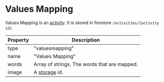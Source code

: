 # Values Mapping

Values Mapping is an [activity](./activities.md). It is stored in firestore `/activities/{activity id}`.

| Property      | Description
| ---           | ---
| type         | "valuesmapping"
| name          | "Values Mapping"
| words         | Array of strings. The words that are mapped.
| image         | A [storage](./storage.md) id.